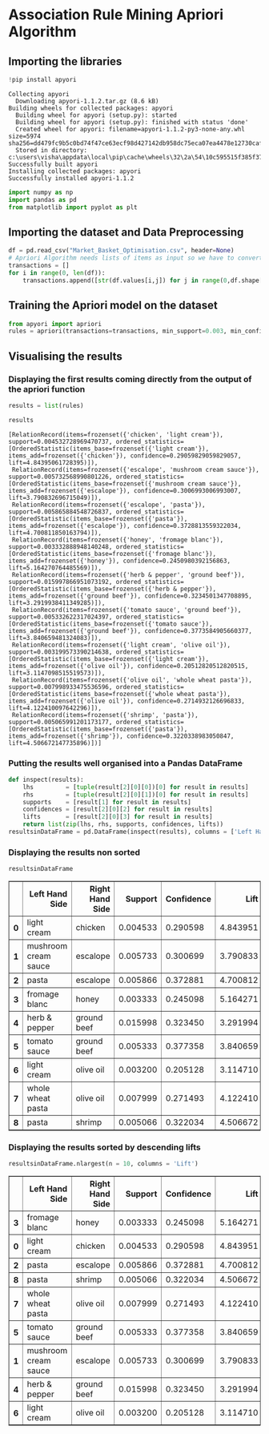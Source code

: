 # Association Rule Mining Apriori Algorithm

## Importing the libraries


```python
!pip install apyori
```

    Collecting apyori
      Downloading apyori-1.1.2.tar.gz (8.6 kB)
    Building wheels for collected packages: apyori
      Building wheel for apyori (setup.py): started
      Building wheel for apyori (setup.py): finished with status 'done'
      Created wheel for apyori: filename=apyori-1.1.2-py3-none-any.whl size=5974 sha256=dd479fc9b5c0bd74f47ce63ecf98d427142db958dc75eca07ea4478e12730caf
      Stored in directory: c:\users\visha\appdata\local\pip\cache\wheels\32\2a\54\10c595515f385f3726642b10c60bf788029e8f3a1323e3913a
    Successfully built apyori
    Installing collected packages: apyori
    Successfully installed apyori-1.1.2
    


```python
import numpy as np
import pandas as pd
from matplotlib import pyplot as plt 
```

## Importing the dataset and Data Preprocessing


```python
df = pd.read_csv("Market_Basket_Optimisation.csv", header=None)
# Apriori Algorithm needs lists of items as input so we have to convert pandas dataframe to list
transactions = []
for i in range(0, len(df)):
    transactions.append([str(df.values[i,j]) for j in range(0,df.shape[1])])
```

## Training the Apriori model on the dataset


```python
from apyori import apriori
rules = apriori(transactions=transactions, min_support=0.003, min_confidence=0.2, min_lift=3, min_length=2, max_length=2)
```

## Visualising the results

### Displaying the first results coming directly from the output of the apriori function


```python
results = list(rules)
```


```python
results
```




    [RelationRecord(items=frozenset({'chicken', 'light cream'}), support=0.004532728969470737, ordered_statistics=[OrderedStatistic(items_base=frozenset({'light cream'}), items_add=frozenset({'chicken'}), confidence=0.29059829059829057, lift=4.84395061728395)]),
     RelationRecord(items=frozenset({'escalope', 'mushroom cream sauce'}), support=0.005732568990801226, ordered_statistics=[OrderedStatistic(items_base=frozenset({'mushroom cream sauce'}), items_add=frozenset({'escalope'}), confidence=0.3006993006993007, lift=3.790832696715049)]),
     RelationRecord(items=frozenset({'escalope', 'pasta'}), support=0.005865884548726837, ordered_statistics=[OrderedStatistic(items_base=frozenset({'pasta'}), items_add=frozenset({'escalope'}), confidence=0.3728813559322034, lift=4.700811850163794)]),
     RelationRecord(items=frozenset({'honey', 'fromage blanc'}), support=0.003332888948140248, ordered_statistics=[OrderedStatistic(items_base=frozenset({'fromage blanc'}), items_add=frozenset({'honey'}), confidence=0.2450980392156863, lift=5.164270764485569)]),
     RelationRecord(items=frozenset({'herb & pepper', 'ground beef'}), support=0.015997866951073192, ordered_statistics=[OrderedStatistic(items_base=frozenset({'herb & pepper'}), items_add=frozenset({'ground beef'}), confidence=0.3234501347708895, lift=3.2919938411349285)]),
     RelationRecord(items=frozenset({'tomato sauce', 'ground beef'}), support=0.005332622317024397, ordered_statistics=[OrderedStatistic(items_base=frozenset({'tomato sauce'}), items_add=frozenset({'ground beef'}), confidence=0.3773584905660377, lift=3.840659481324083)]),
     RelationRecord(items=frozenset({'light cream', 'olive oil'}), support=0.003199573390214638, ordered_statistics=[OrderedStatistic(items_base=frozenset({'light cream'}), items_add=frozenset({'olive oil'}), confidence=0.20512820512820515, lift=3.1147098515519573)]),
     RelationRecord(items=frozenset({'olive oil', 'whole wheat pasta'}), support=0.007998933475536596, ordered_statistics=[OrderedStatistic(items_base=frozenset({'whole wheat pasta'}), items_add=frozenset({'olive oil'}), confidence=0.2714932126696833, lift=4.122410097642296)]),
     RelationRecord(items=frozenset({'shrimp', 'pasta'}), support=0.005065991201173177, ordered_statistics=[OrderedStatistic(items_base=frozenset({'pasta'}), items_add=frozenset({'shrimp'}), confidence=0.3220338983050847, lift=4.506672147735896)])]



### Putting the results well organised into a Pandas DataFrame


```python
def inspect(results):
    lhs         = [tuple(result[2][0][0])[0] for result in results]
    rhs         = [tuple(result[2][0][1])[0] for result in results]
    supports    = [result[1] for result in results]
    confidences = [result[2][0][2] for result in results]
    lifts       = [result[2][0][3] for result in results]
    return list(zip(lhs, rhs, supports, confidences, lifts))
resultsinDataFrame = pd.DataFrame(inspect(results), columns = ['Left Hand Side', 'Right Hand Side', 'Support', 'Confidence', 'Lift'])
```

### Displaying the results non sorted


```python
resultsinDataFrame
```




<div>
<style scoped>
    .dataframe tbody tr th:only-of-type {
        vertical-align: middle;
    }

    .dataframe tbody tr th {
        vertical-align: top;
    }

    .dataframe thead th {
        text-align: right;
    }
</style>
<table border="1" class="dataframe">
  <thead>
    <tr style="text-align: right;">
      <th></th>
      <th>Left Hand Side</th>
      <th>Right Hand Side</th>
      <th>Support</th>
      <th>Confidence</th>
      <th>Lift</th>
    </tr>
  </thead>
  <tbody>
    <tr>
      <th>0</th>
      <td>light cream</td>
      <td>chicken</td>
      <td>0.004533</td>
      <td>0.290598</td>
      <td>4.843951</td>
    </tr>
    <tr>
      <th>1</th>
      <td>mushroom cream sauce</td>
      <td>escalope</td>
      <td>0.005733</td>
      <td>0.300699</td>
      <td>3.790833</td>
    </tr>
    <tr>
      <th>2</th>
      <td>pasta</td>
      <td>escalope</td>
      <td>0.005866</td>
      <td>0.372881</td>
      <td>4.700812</td>
    </tr>
    <tr>
      <th>3</th>
      <td>fromage blanc</td>
      <td>honey</td>
      <td>0.003333</td>
      <td>0.245098</td>
      <td>5.164271</td>
    </tr>
    <tr>
      <th>4</th>
      <td>herb &amp; pepper</td>
      <td>ground beef</td>
      <td>0.015998</td>
      <td>0.323450</td>
      <td>3.291994</td>
    </tr>
    <tr>
      <th>5</th>
      <td>tomato sauce</td>
      <td>ground beef</td>
      <td>0.005333</td>
      <td>0.377358</td>
      <td>3.840659</td>
    </tr>
    <tr>
      <th>6</th>
      <td>light cream</td>
      <td>olive oil</td>
      <td>0.003200</td>
      <td>0.205128</td>
      <td>3.114710</td>
    </tr>
    <tr>
      <th>7</th>
      <td>whole wheat pasta</td>
      <td>olive oil</td>
      <td>0.007999</td>
      <td>0.271493</td>
      <td>4.122410</td>
    </tr>
    <tr>
      <th>8</th>
      <td>pasta</td>
      <td>shrimp</td>
      <td>0.005066</td>
      <td>0.322034</td>
      <td>4.506672</td>
    </tr>
  </tbody>
</table>
</div>



### Displaying the results sorted by descending lifts


```python
resultsinDataFrame.nlargest(n = 10, columns = 'Lift')
```




<div>
<style scoped>
    .dataframe tbody tr th:only-of-type {
        vertical-align: middle;
    }

    .dataframe tbody tr th {
        vertical-align: top;
    }

    .dataframe thead th {
        text-align: right;
    }
</style>
<table border="1" class="dataframe">
  <thead>
    <tr style="text-align: right;">
      <th></th>
      <th>Left Hand Side</th>
      <th>Right Hand Side</th>
      <th>Support</th>
      <th>Confidence</th>
      <th>Lift</th>
    </tr>
  </thead>
  <tbody>
    <tr>
      <th>3</th>
      <td>fromage blanc</td>
      <td>honey</td>
      <td>0.003333</td>
      <td>0.245098</td>
      <td>5.164271</td>
    </tr>
    <tr>
      <th>0</th>
      <td>light cream</td>
      <td>chicken</td>
      <td>0.004533</td>
      <td>0.290598</td>
      <td>4.843951</td>
    </tr>
    <tr>
      <th>2</th>
      <td>pasta</td>
      <td>escalope</td>
      <td>0.005866</td>
      <td>0.372881</td>
      <td>4.700812</td>
    </tr>
    <tr>
      <th>8</th>
      <td>pasta</td>
      <td>shrimp</td>
      <td>0.005066</td>
      <td>0.322034</td>
      <td>4.506672</td>
    </tr>
    <tr>
      <th>7</th>
      <td>whole wheat pasta</td>
      <td>olive oil</td>
      <td>0.007999</td>
      <td>0.271493</td>
      <td>4.122410</td>
    </tr>
    <tr>
      <th>5</th>
      <td>tomato sauce</td>
      <td>ground beef</td>
      <td>0.005333</td>
      <td>0.377358</td>
      <td>3.840659</td>
    </tr>
    <tr>
      <th>1</th>
      <td>mushroom cream sauce</td>
      <td>escalope</td>
      <td>0.005733</td>
      <td>0.300699</td>
      <td>3.790833</td>
    </tr>
    <tr>
      <th>4</th>
      <td>herb &amp; pepper</td>
      <td>ground beef</td>
      <td>0.015998</td>
      <td>0.323450</td>
      <td>3.291994</td>
    </tr>
    <tr>
      <th>6</th>
      <td>light cream</td>
      <td>olive oil</td>
      <td>0.003200</td>
      <td>0.205128</td>
      <td>3.114710</td>
    </tr>
  </tbody>
</table>
</div>


